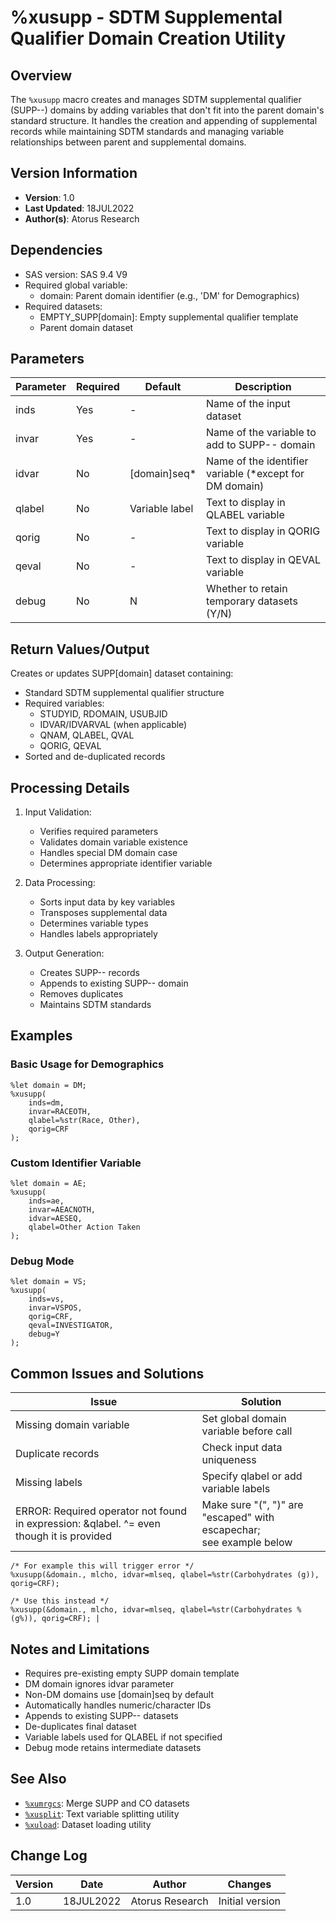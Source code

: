 # %xusupp - SDTM Supplemental Qualifier Domain Creation Utility

## Overview
The `%xusupp` macro creates and manages SDTM supplemental qualifier (SUPP--) domains by adding variables that don't fit into the parent domain's standard structure. It handles the creation and appending of supplemental records while maintaining SDTM standards and managing variable relationships between parent and supplemental domains.

## Version Information
- **Version**: 1.0
- **Last Updated**: 18JUL2022
- **Author(s)**: Atorus Research

## Dependencies
- SAS version: SAS 9.4 V9
- Required global variable:
  - domain: Parent domain identifier (e.g., 'DM' for Demographics)
- Required datasets:
  - EMPTY_SUPP[domain]: Empty supplemental qualifier template
  - Parent domain dataset

## Parameters
| Parameter | Required | Default | Description |
|-----------|----------|---------|-------------|
| inds | Yes | - | Name of the input dataset |
| invar | Yes | - | Name of the variable to add to SUPP-- domain |
| idvar | No | [domain]seq* | Name of the identifier variable (*except for DM domain) |
| qlabel | No | Variable label | Text to display in QLABEL variable |
| qorig | No | - | Text to display in QORIG variable |
| qeval | No | - | Text to display in QEVAL variable |
| debug | No | N | Whether to retain temporary datasets (Y/N) |

## Return Values/Output
Creates or updates SUPP[domain] dataset containing:
- Standard SDTM supplemental qualifier structure
- Required variables:
  - STUDYID, RDOMAIN, USUBJID
  - IDVAR/IDVARVAL (when applicable)
  - QNAM, QLABEL, QVAL
  - QORIG, QEVAL
- Sorted and de-duplicated records

## Processing Details
1. Input Validation:
   - Verifies required parameters
   - Validates domain variable existence
   - Handles special DM domain case
   - Determines appropriate identifier variable

2. Data Processing:
   - Sorts input data by key variables
   - Transposes supplemental data
   - Determines variable types
   - Handles labels appropriately

3. Output Generation:
   - Creates SUPP-- records
   - Appends to existing SUPP-- domain
   - Removes duplicates
   - Maintains SDTM standards

## Examples

### Basic Usage for Demographics
```sas
%let domain = DM;
%xusupp(
    inds=dm,
    invar=RACEOTH,
    qlabel=%str(Race, Other),
    qorig=CRF
);
```

### Custom Identifier Variable
```sas
%let domain = AE;
%xusupp(
    inds=ae,
    invar=AEACNOTH,
    idvar=AESEQ,
    qlabel=Other Action Taken
);
```

### Debug Mode
```sas
%let domain = VS;
%xusupp(
    inds=vs,
    invar=VSPOS,
    qorig=CRF,
    qeval=INVESTIGATOR,
    debug=Y
);
```

## Common Issues and Solutions
| Issue | Solution |
|-------|----------|
| Missing domain variable | Set global domain variable before call |
| Duplicate records | Check input data uniqueness |
| Missing labels | Specify qlabel or add variable labels |
| ERROR: Required operator not found in expression: &qlabel. ^= even though it is provided | Make sure "(", ")" are "escaped" with escapechar; </br> see example below |

```sas
/* For example this will trigger error */
%xusupp(&domain., mlcho, idvar=mlseq, qlabel=%str(Carbohydrates (g)), qorig=CRF);

/* Use this instead */
%xusupp(&domain., mlcho, idvar=mlseq, qlabel=%str(Carbohydrates %(g%)), qorig=CRF); |
```

## Notes and Limitations
- Requires pre-existing empty SUPP domain template
- DM domain ignores idvar parameter
- Non-DM domains use [domain]seq by default
- Automatically handles numeric/character IDs
- Appends to existing SUPP-- datasets
- De-duplicates final dataset
- Variable labels used for QLABEL if not specified
- Debug mode retains intermediate datasets

## See Also
- [`%xumrgcs`](/man/global/xumrgcs.md): Merge SUPP and CO datasets
- [`%xusplit`](/man/global/xusplit.md): Text variable splitting utility
- [`%xuload`](/man/global/xuload.md): Dataset loading utility

## Change Log
| Version | Date | Author | Changes |
|---------|------|---------|---------|
| 1.0 | 18JUL2022 | Atorus Research | Initial version | 